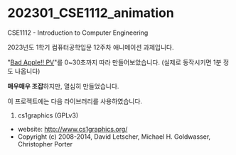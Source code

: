 # 202301_CSE1112_animation
CSE1112 - Introduction to Computer Engineering

2023년도 1학기 컴퓨터공학입문 12주차 애니메이션 과제입니다.

"[Bad Apple!! PV](https://www.youtube.com/watch?v=FtutLA63Cp8)"를 0~30초까지 따라 만들어보았습니다. (실제로 동작시키면 1분 정도 나옵니다)

**매우매우 조잡**하지만, 열심히 만들었습니다. 

이 프로젝트에는 다음 라이브러리를 사용하였습니다.

1. cs1graphics (GPLv3)
- website: http://www.cs1graphics.org/
- Copyright (c) 2008-2014, David Letscher, Michael H. Goldwasser, Christopher Porter
